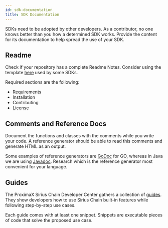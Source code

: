 ```yaml
---
id: sdk-documentation
title: SDK Documentation
---
```

SDKs need to be adopted by other developers. As a contributor, no one knows better than you how a determined SDK works. Provide the content for its documentation to help spread the use of your SDK. 

## Readme

Check if your repository has a complete Readme Notes. Consider using the template <a href="/downloads/README_SDK.md" >here</a> used by some SDKs.

Required sections are the following:

- Requirements
- Installation
- Contributing
- License

## Comments and Reference Docs

Document the functions and classes with the comments while you write your code. A reference generator should be able to read this comments and generate HTML as an output.

Some examples of reference generators are [GoDoc](https://godoc.org/) for GO, whereas in Java we are using [Javadoc](https://www.oracle.com/technetwork/java/javase/javadoc-137458.html). Research which is the reference generator most convenient for your language.

## Guides 

The ProximaX Sirius Chain Developer Center gathers a collection of [guides](../guides/overview.md). They show developers how to use Sirius Chain built-in features while following step-by-step use cases.

Each guide comes with at least one snippet. Snippets are executable pieces of code that solve the proposed use case.
